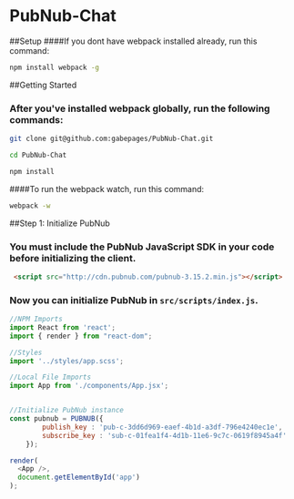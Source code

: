 # PubNub-Chat

##Setup
####If you dont have webpack installed already, run this command:

```sh
npm install webpack -g
```

##Getting Started
### After you've installed webpack globally, run the following commands:

```sh
git clone git@github.com:gabepages/PubNub-Chat.git
```

```sh
cd PubNub-Chat
```

```sh
npm install
```

####To run the webpack watch, run this command:

```sh
webpack -w
```

##Step 1: Initialize PubNub
### You must include the PubNub JavaScript SDK in your code before initializing the client.

```html
 <script src="http://cdn.pubnub.com/pubnub-3.15.2.min.js"></script>
```

### Now you can initialize PubNub in  `src/scripts/index.js`.

```js
//NPM Imports
import React from 'react';
import { render } from "react-dom";

//Styles
import '../styles/app.scss';

//Local File Imports
import App from './components/App.jsx';


//Initialize PubNub instance
const pubnub = PUBNUB({
        publish_key : 'pub-c-3dd6d969-eaef-4b1d-a3df-796e4240ec1e',
        subscribe_key : 'sub-c-01fea1f4-4d1b-11e6-9c7c-0619f8945a4f'
    });

render(
  <App />,
  document.getElementById('app')
);
```
